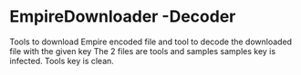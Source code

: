# EmpireDownloader -Decoder
Tools to download Empire encoded file and tool to decode the downloaded file with the given key
The 2 files are tools and samples samples key is infected. Tools key is clean.
